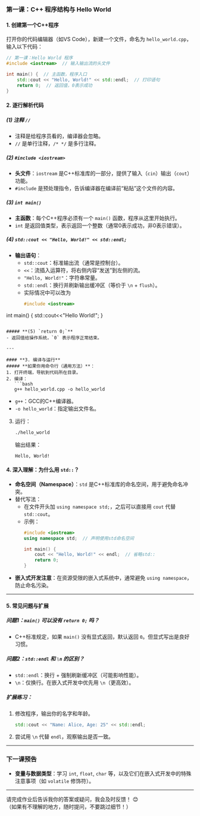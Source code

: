 ### **第一课：C++ 程序结构与 Hello World**
#### **1. 创建第一个C++程序**
打开你的代码编辑器（如VS Code），新建一个文件，命名为 `hello_world.cpp`，输入以下代码：

```cpp
// 第一课：Hello World 程序
#include <iostream>  // 输入输出流的头文件

int main() {  // 主函数，程序入口
    std::cout << "Hello, World!" << std::endl;  // 打印语句
    return 0;  // 返回值，0表示成功
}
```

#### **2. 逐行解析代码**
##### **(1) 注释 `//`**
- 注释是给程序员看的，编译器会忽略。
- `//` 是单行注释，`/* */` 是多行注释。

##### **(2) `#include <iostream>`**
- **头文件**：`iostream` 是C++标准库的一部分，提供了输入（`cin`）输出（`cout`）功能。
- `#include` 是预处理指令，告诉编译器在编译前“粘贴”这个文件的内容。

##### **(3) `int main()`**
- **主函数**：每个C++程序必须有一个 `main()` 函数，程序从这里开始执行。
- `int` 是返回值类型，表示返回一个整数（通常0表示成功，非0表示错误）。

##### **(4) `std::cout << "Hello, World!" << std::endl;`**
- **输出语句**：
  - `std::cout`：标准输出流（通常是控制台）。
  - `<<`：流插入运算符，将右侧内容“发送”到左侧的流。
  - `"Hello, World!"`：字符串常量。
  - `std::endl`：换行并刷新输出缓冲区（等价于 `\n` + `flush`）。
  - 实际情况中可以改为
    ```cpp
    #include <iostream>

int main() {
    std::cout<<"Hello World!";
}
```

##### **(5) `return 0;`**
- 返回值给操作系统，`0` 表示程序正常结束。

---

#### **3. 编译与运行**
##### **如果你用命令行（通用方法）**：
1. 打开终端，导航到代码所在目录。
2. 编译：
   ```bash
   g++ hello_world.cpp -o hello_world
   ```
   - `g++`：GCC的C++编译器。
   - `-o hello_world`：指定输出文件名。
3. 运行：
   ```bash
   ./hello_world
   ```
   输出结果：
   ```
   Hello, World!
   ```


#### **4. 深入理解：为什么用 `std::`？**
- **命名空间（Namespace）**：`std` 是C++标准库的命名空间，用于避免命名冲突。
- 替代写法：
  - 在文件开头加 `using namespace std;`，之后可以直接用 `cout` 代替 `std::cout`。
  - 示例：
    ```cpp
    #include <iostream>
    using namespace std;  // 声明使用std命名空间

    int main() {
        cout << "Hello, World!" << endl;  // 省略std::
        return 0;
    }
    ```
- **嵌入式开发注意**：在资源受限的嵌入式系统中，通常避免 `using namespace`，防止命名污染。

---

#### **5. 常见问题与扩展**
##### **问题1：`main()` 可以没有 `return 0;` 吗？**
- C++标准规定，如果 `main()` 没有显式返回，默认返回 `0`。但显式写出是良好习惯。

##### **问题2：`std::endl` 和 `\n` 的区别？**
- `std::endl`：换行 + 强制刷新缓冲区（可能影响性能）。
- `\n`：仅换行。在嵌入式开发中优先用 `\n`（更高效）。

##### **扩展练习**：
1. 修改程序，输出你的名字和年龄。
   ```cpp
   std::cout << "Name: Alice, Age: 25" << std::endl;
   ```
2. 尝试用 `\n` 代替 `endl`，观察输出是否一致。


---

### **下一课预告**
- **变量与数据类型**：学习 `int`, `float`, `char` 等，以及它们在嵌入式开发中的特殊注意事项（如 `volatile` 修饰符）。

---

请完成作业后告诉我你的答案或疑问，我会及时反馈！ 😊  
（如果有不理解的地方，随时提问，不要跳过细节！）
